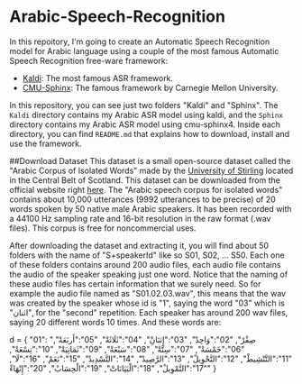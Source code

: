 # Arabic-Speech-Recognition
In this repoitory, I'm going to create an Automatic Speech Recognition model for Arabic language using a couple of the most famous Automatic Speech Recognition free-ware framework:

- [Kaldi](http://kaldi-asr.org/): The most famous ASR framework.
- [CMU-Sphinx](http://www.speech.cs.cmu.edu/sphinx/doc/Sphinx.html): The famous framework by Carnegie Mellon University.

In this repository, you can see just two folders "Kaldi" and "Sphinx". The `Kaldi` directory contains my Arabic ASR model using kaldi, and the `Sphinx` directory contains my Arabic ASR model using cmu-sphinx4. Inside each directory, you can find `README.md` that explains how to download, install and use the framework.

##Download Dataset
This dataset is a small open-source dataset called the "Arabic Corpus of Isolated Words" made by the [University of Stirling](http://www.cs.stir.ac.uk/) located in the Central Belt of Scotland. This dataset can be downloaded from the official website right [here](http://www.cs.stir.ac.uk/~lss/arabic/). The "Arabic speech corpus for isolated words" contains about 10,000 utterances (9992 utterances to be precise) of 20 words spoken by 50 native male Arabic speakers. It has been recorded with a 44100 Hz sampling rate and 16-bit resolution in the raw format (.wav files). This corpus is free for noncommercial uses.

After downloading the dataset and extracting it, you will find about 50 folders with the name of "S+speakerId" like so S01, S02, ... S50. Each one of these folders contains around 200 audio files, each audio file contains the audio of the speaker speaking just one word. Notice that the naming of these audio files has certain information that we surely need. So for example the audio file named as "S01.02.03.wav", this means that the wav was created by the speaker whose id is "1", saying the word "03" which is "اثنان", for the "second" repetition. Each speaker has around 200 wav files, saying 20 different words 10 times. And these words are:

d = {
        "01": "صِفْرْ", 
        "02":"وَاحِدْ",
        "03":"إِثنَانِْ",
        "04":"ثَلَاثَةْ",
        "05":"أَربَعَةْ",
        "06":"خَمْسَةْ",
        "07":"سِتَّةْ",
        "08":"سَبْعَةْ",
        "09":"ثَمَانِيَةْ",
        "10":"تِسْعَةْ",
        "11":"التَّنْشِيطْ",
        "12":"التَّحْوِيلْ",
        "13":"الرَّصِيدْ",
        "14":"التَّسْدِيدْ",
        "15":"نَعَمْ",
        "16":"لَا",
        "17":"التَّمْوِيلْ",
        "18":"الْبَيَانَاتْ",
        "19":"الْحِسَابْ",
        "20":"إِنْهَاءْ"
        }
